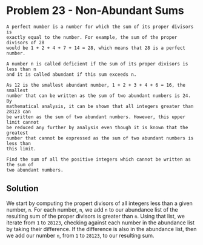 # Problem 23 - Non-Abundant Sums

```
A perfect number is a number for which the sum of its proper divisors is
exactly equal to the number. For example, the sum of the proper divisors of 28
would be 1 + 2 + 4 + 7 + 14 = 28, which means that 28 is a perfect number.

A number n is called deficient if the sum of its proper divisors is less than n
and it is called abundant if this sum exceeds n.

As 12 is the smallest abundant number, 1 + 2 + 3 + 4 + 6 = 16, the smallest
number that can be written as the sum of two abundant numbers is 24. By
mathematical analysis, it can be shown that all integers greater than 28123 can
be written as the sum of two abundant numbers. However, this upper limit cannot
be reduced any further by analysis even though it is known that the greatest
number that cannot be expressed as the sum of two abundant numbers is less than
this limit.

Find the sum of all the positive integers which cannot be written as the sum of
two abundant numbers.
```

## Solution

We start by computing the propert divisors of all integers less than a given
number, `n`.  For each number, `n`, we add `n` to our abundance list of the
resulting sum of the proper divisors is greater than `n`.  Using that list, we
iterate from `1` to `28123`, checking against each number in the abundance list
by taking their difference.  If the difference is also in the abundance list,
then we add our number `n`, from `1` to `28123`, to our resulting sum.
